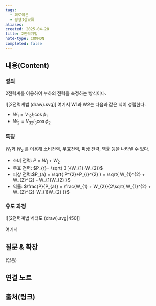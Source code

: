 ```yaml
---
tags:
  - 회로이론
  - 평형3상교류
aliases: 
created: 2025-04-28
title: 2전력계법
note-type: COMMON
completed: false
---
```


## 내용(Content)

### 정의

2전력계를 이용하여 부하의 전력을 측정하는 방식이다.

![[2전력계법 (draw).svg]]
여기서 W1과 W2는 다음과 같은 식이 성립한다.
- $W_{1} = V_{12}I_{1} \cos \phi_{1}$
- $W_{2} = V_{32}I_{3}\cos \phi_{2}$

### 특징

$W_{1}$과 $W_{2}$ 를 이용해 소비전력, 무효전력, 피상 전력, 역률 등을 나타낼 수 있다.

- 소비 전력: $P = W_{1} + W_{2}$
- 무효 전력: $P_{r}= \sqrt{ 3 }(W_{1}-W_{2})$
- 피상 전력:$P_{a} = \sqrt{ P^{2}+P_{r}^{2} } = \sqrt{ W_{1}^{2} + W_{2}^{2} - W_{1}W_{2} }$ 
- 역률: $\frac{P}{P_{a}} = \frac{W_{1} + W_{2}}{2\sqrt{ W_{1}^{2} + W_{2}^{2}-W_{1}W_{2} }}$

### 유도 과정

![[2전력계법 벡터도 (draw).svg|450]]

여기서 

## 질문 & 확장

(없음)

## 연결 노트

## 출처(링크)

